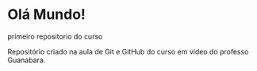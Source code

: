 # Olá Mundo!
 primeiro repositorio do curso 

Repositório criado na aula de Git e GitHub do curso em video do professo Guanabara.